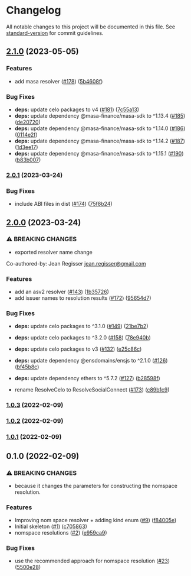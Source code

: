 # Changelog

All notable changes to this project will be documented in this file. See [standard-version](https://github.com/conventional-changelog/standard-version) for commit guidelines.

## [2.1.0](https://github.com/valora-inc/resolve-kit/compare/v2.0.1...v2.1.0) (2023-05-05)


### Features

* add masa resolver ([#178](https://github.com/valora-inc/resolve-kit/issues/178)) ([5b4608f](https://github.com/valora-inc/resolve-kit/commit/5b4608fce611af6f03b0f81bf0dca4d5126201a4))


### Bug Fixes

* **deps:** update celo packages to v4 ([#181](https://github.com/valora-inc/resolve-kit/issues/181)) ([7c55a13](https://github.com/valora-inc/resolve-kit/commit/7c55a1382964e5eea10087298dda2780be0e1f94))
* **deps:** update dependency @masa-finance/masa-sdk to ^1.13.4 ([#185](https://github.com/valora-inc/resolve-kit/issues/185)) ([de20720](https://github.com/valora-inc/resolve-kit/commit/de207204b9f767bdf0293b7d9d6864090c79e879))
* **deps:** update dependency @masa-finance/masa-sdk to ^1.14.0 ([#186](https://github.com/valora-inc/resolve-kit/issues/186)) ([0114e2f](https://github.com/valora-inc/resolve-kit/commit/0114e2fc986c26ac463985fb1454d4608d78b916))
* **deps:** update dependency @masa-finance/masa-sdk to ^1.14.2 ([#187](https://github.com/valora-inc/resolve-kit/issues/187)) ([1d3ee17](https://github.com/valora-inc/resolve-kit/commit/1d3ee172d6f5f5ba986d28f5febba9cb14c599bb))
* **deps:** update dependency @masa-finance/masa-sdk to ^1.15.1 ([#190](https://github.com/valora-inc/resolve-kit/issues/190)) ([b83b007](https://github.com/valora-inc/resolve-kit/commit/b83b007294581507a9c5783612e76724a0d86e85))

### [2.0.1](https://github.com/valora-inc/resolve-kit/compare/v2.0.0...v2.0.1) (2023-03-24)


### Bug Fixes

* include ABI files in dist ([#174](https://github.com/valora-inc/resolve-kit/issues/174)) ([75f8b24](https://github.com/valora-inc/resolve-kit/commit/75f8b243c874c3fbe3157ab4d1ca0b0066529520))

## [2.0.0](https://github.com/valora-inc/resolve-kit/compare/v1.0.3...v2.0.0) (2023-03-24)


### ⚠ BREAKING CHANGES

* exported resolver name change

Co-authored-by: Jean Regisser <jean.regisser@gmail.com>

### Features

* add an asv2 resolver ([#143](https://github.com/valora-inc/resolve-kit/issues/143)) ([1b35726](https://github.com/valora-inc/resolve-kit/commit/1b357267915c36fb0215bcd08d69ab4cf37e2ef3))
* add issuer names to resolution results ([#172](https://github.com/valora-inc/resolve-kit/issues/172)) ([95654d7](https://github.com/valora-inc/resolve-kit/commit/95654d78eb64ac0233b5a627e188e707bb69df00))


### Bug Fixes

* **deps:** update celo packages to ^3.1.0 ([#149](https://github.com/valora-inc/resolve-kit/issues/149)) ([21be7b2](https://github.com/valora-inc/resolve-kit/commit/21be7b2645f0f4b2aae44aa947068ae7151560ac))
* **deps:** update celo packages to ^3.2.0 ([#158](https://github.com/valora-inc/resolve-kit/issues/158)) ([78e940b](https://github.com/valora-inc/resolve-kit/commit/78e940bf32fae37a06003d2c3e7106f04f6d3b54))
* **deps:** update celo packages to v3 ([#132](https://github.com/valora-inc/resolve-kit/issues/132)) ([e25c86c](https://github.com/valora-inc/resolve-kit/commit/e25c86c8ffd7ac312c4834d4d2c3c1627e9e483c))
* **deps:** update dependency @ensdomains/ensjs to ^2.1.0 ([#126](https://github.com/valora-inc/resolve-kit/issues/126)) ([bf45b8c](https://github.com/valora-inc/resolve-kit/commit/bf45b8ccc66ed5e585d4a53b5865d26f8d5b4248))
* **deps:** update dependency ethers to ^5.7.2 ([#127](https://github.com/valora-inc/resolve-kit/issues/127)) ([b28598f](https://github.com/valora-inc/resolve-kit/commit/b28598f24107ee6ae58fbcf0735069df6220854a))


* rename ResolveCelo to ResolveSocialConnect ([#173](https://github.com/valora-inc/resolve-kit/issues/173)) ([c89b1c9](https://github.com/valora-inc/resolve-kit/commit/c89b1c99e25cac7daeda461560f83846c392a1e3))

### [1.0.3](https://github.com/valora-inc/resolve-kit/compare/v1.0.1...v1.0.3) (2022-02-09)

### [1.0.2](https://github.com/valora-inc/resolve-kit/compare/v1.0.1...v1.0.2) (2022-02-09)

### [1.0.1](https://github.com/valora-inc/resolve-kit/compare/v0.1.0...v1.0.1) (2022-02-09)

## 0.1.0 (2022-02-09)


### ⚠ BREAKING CHANGES

* because it changes the parameters for constructing the nomspace
resolution.

### Features

* Improving nom space resolver + adding kind enum ([#9](https://github.com/valora-inc/resolve-kit/issues/9)) ([f84005e](https://github.com/valora-inc/resolve-kit/commit/f84005ea0b522fb6ae40e10ab53d07cf8ef823ef))
* Initial skeleton ([#1](https://github.com/valora-inc/resolve-kit/issues/1)) ([c705863](https://github.com/valora-inc/resolve-kit/commit/c7058637115c80336bf1c80509d56f61c6a1c7c5))
* nomspace resolutions ([#2](https://github.com/valora-inc/resolve-kit/issues/2)) ([e959ca9](https://github.com/valora-inc/resolve-kit/commit/e959ca9ab728ccdfa486e1038145502ef34aeaa1))


### Bug Fixes

* use the recommended approach for nomspace resolution ([#23](https://github.com/valora-inc/resolve-kit/issues/23)) ([5500e28](https://github.com/valora-inc/resolve-kit/commit/5500e28ca0323cee29ee589b4ca25131a7126bd8))
